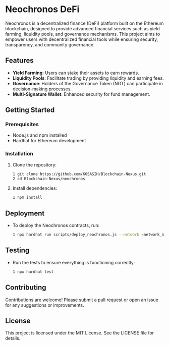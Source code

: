 # Neochronos DeFi

Neochronos is a decentralized finance (DeFi) platform built on the Ethereum blockchain, designed to provide advanced financial services such as yield farming, liquidity pools, and governance mechanisms. This project aims to empower users with decentralized financial tools while ensuring security, transparency, and community governance.

## Features

- **Yield Farming**: Users can stake their assets to earn rewards.
- **Liquidity Pools**: Facilitate trading by providing liquidity and earning fees.
- **Governance**: Holders of the Governance Token (NGT) can participate in decision-making processes.
- **Multi-Signature Wallet**: Enhanced security for fund management.

## Getting Started

### Prerequisites

- Node.js and npm installed
- Hardhat for Ethereum development

### Installation

1. Clone the repository:
   ```bash
   1 git clone https://github.com/KOSASIH/Blockchain-Nexus.git
   2 cd Blockchain-Nexus/neochronos
   ```

2. Install dependencies:
   ```bash
   1 npm install
   ```
   
## Deployment
- To deploy the Neochronos contracts, run:

   ```bash
   1 npx hardhat run scripts/deploy_neochronos.js --network <network_name>
   ```
   
## Testing
- Run the tests to ensure everything is functioning correctly:

   ```bash
   1 npx hardhat test
   ```
   
## Contributing
Contributions are welcome! Please submit a pull request or open an issue for any suggestions or improvements.

## License
This project is licensed under the MIT License. See the LICENSE file for details.
